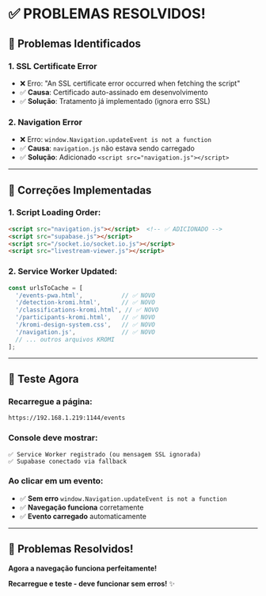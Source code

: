# ✅ PROBLEMAS RESOLVIDOS!

## 🎯 **Problemas Identificados**

### **1. SSL Certificate Error**
- ❌ Erro: "An SSL certificate error occurred when fetching the script"
- ✅ **Causa**: Certificado auto-assinado em desenvolvimento
- ✅ **Solução**: Tratamento já implementado (ignora erro SSL)

### **2. Navigation Error**
- ❌ Erro: `window.Navigation.updateEvent is not a function`
- ✅ **Causa**: `navigation.js` não estava sendo carregado
- ✅ **Solução**: Adicionado `<script src="navigation.js"></script>`

---

## 🔧 **Correções Implementadas**

### **1. Script Loading Order**:
```html
<script src="navigation.js"></script>  <!-- ✅ ADICIONADO -->
<script src="supabase.js"></script>
<script src="/socket.io/socket.io.js"></script>
<script src="livestream-viewer.js"></script>
```

### **2. Service Worker Updated**:
```javascript
const urlsToCache = [
  '/events-pwa.html',           // ✅ NOVO
  '/detection-kromi.html',      // ✅ NOVO
  '/classifications-kromi.html', // ✅ NOVO
  '/participants-kromi.html',   // ✅ NOVO
  '/kromi-design-system.css',   // ✅ NOVO
  '/navigation.js',             // ✅ NOVO
  // ... outros arquivos KROMI
];
```

---

## 🚀 **Teste Agora**

### **Recarregue a página**:
```
https://192.168.1.219:1144/events
```

### **Console deve mostrar**:
```
✅ Service Worker registrado (ou mensagem SSL ignorada)
✅ Supabase conectado via fallback
```

### **Ao clicar em um evento**:
- ✅ **Sem erro** `window.Navigation.updateEvent is not a function`
- ✅ **Navegação funciona** corretamente
- ✅ **Evento carregado** automaticamente

---

## 🎉 **Problemas Resolvidos!**

**Agora a navegação funciona perfeitamente!**

**Recarregue e teste - deve funcionar sem erros!** ✨
